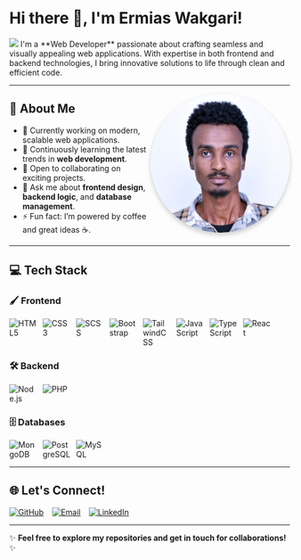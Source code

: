 # Hi there 👋, I'm **Ermias Wakgari!**  

<img src="https://media.giphy.com/media/hvRJCLFzcasrR4ia7z/giphy.gif" width="30px"/>  
I'm a **Web Developer** passionate about crafting seamless and visually appealing web applications. With expertise in both frontend and backend technologies, I bring innovative solutions to life through clean and efficient code.  

---

<img align="right" src="DSC_3312.jpg" width="250px" style="border-radius: 50%; box-shadow: 0px 4px 8px rgba(0, 0, 0, 0.2);" alt="Ermias Wakgari Image"/>  

## 🌟 **About Me**
- 🔭 Currently working on modern, scalable web applications.  
- 🌱 Continuously learning the latest trends in **web development**.  
- 👯 Open to collaborating on exciting projects.  
- 💬 Ask me about **frontend design**, **backend logic**, and **database management**.  
- ⚡ Fun fact: I’m powered by coffee and great ideas ☕.  

---

## 💻 **Tech Stack**

### 🖌️ **Frontend**  
<div style="display: flex; flex-wrap: wrap; gap: 10px;">
  <img src="https://cdn.jsdelivr.net/gh/devicons/devicon/icons/html5/html5-original.svg" title="HTML5" width="50px" />
  <img src="https://cdn.jsdelivr.net/gh/devicons/devicon/icons/css3/css3-original.svg" title="CSS3" width="50px" />
  <img src="https://cdn.jsdelivr.net/gh/devicons/devicon/icons/sass/sass-original.svg" title="SCSS" width="50px" />
  <img src="https://cdn.jsdelivr.net/gh/devicons/devicon/icons/bootstrap/bootstrap-original.svg" title="Bootstrap" width="50px" />
  <img src="https://cdn.jsdelivr.net/gh/devicons/devicon/icons/tailwindcss/tailwindcss-plain.svg" title="TailwindCSS" width="50px" />
  <img src="https://cdn.jsdelivr.net/gh/devicons/devicon/icons/javascript/javascript-original.svg" title="JavaScript" width="50px" />
  <img src="https://cdn.jsdelivr.net/gh/devicons/devicon/icons/typescript/typescript-original.svg" title="TypeScript" width="50px" />
  <img src="https://cdn.jsdelivr.net/gh/devicons/devicon/icons/react/react-original.svg" title="React" width="50px" />
</div>

### 🛠️ **Backend**  
<div style="display: flex; flex-wrap: wrap; gap: 10px;">
  <img src="https://cdn.jsdelivr.net/gh/devicons/devicon/icons/nodejs/nodejs-original.svg" title="Node.js" width="50px" />
  <img src="https://cdn.jsdelivr.net/gh/devicons/devicon/icons/php/php-original.svg" title="PHP" width="50px" />
</div>

### 🗄️ **Databases**  
<div style="display: flex; flex-wrap: wrap; gap: 10px;">
  <img src="https://cdn.jsdelivr.net/gh/devicons/devicon/icons/mongodb/mongodb-original.svg" title="MongoDB" width="50px" />
  <img src="https://cdn.jsdelivr.net/gh/devicons/devicon/icons/postgresql/postgresql-original.svg" title="PostgreSQL" width="50px" />
  <img src="https://cdn.jsdelivr.net/gh/devicons/devicon/icons/mysql/mysql-original.svg" title="MySQL" width="50px" />
</div>

---

## 🌐 **Let's Connect!**
<div style="display: flex; align-items: center; gap: 15px;">
  <a href="https://github.com/ERMIASWAKGARI">
    <img src="https://img.shields.io/badge/GitHub-100000?style=for-the-badge&logo=github&logoColor=white" alt="GitHub"/>
  </a>
  <a href="mailto:ermiaswakgarisse5@gmail.com">
    <img src="https://img.shields.io/badge/Email-D14836?style=for-the-badge&logo=gmail&logoColor=white" alt="Email"/>
  </a>
  <a href="https://www.linkedin.com/in/ermias-wakgari-05a62927a">
    <img src="https://img.shields.io/badge/LinkedIn-0077B5?style=for-the-badge&logo=linkedin&logoColor=white" alt="LinkedIn"/>
  </a>
</div>


---

✨ **Feel free to explore my repositories and get in touch for collaborations!** ✨
